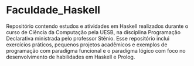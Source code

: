 # Faculdade_Haskell
Repositório contendo estudos e atividades em Haskell realizados durante o curso de Ciência da Computação pela UESB, na disciplina Programação Declarativa ministrada pelo professor Stênio. Esse repositório inclui exercícios práticos, pequenos projetos acadêmicos e exemplos de programação com paradigma funcional e o paradigma lógico com foco no desenvolvimento de habilidades em Haskell e Prolog.
